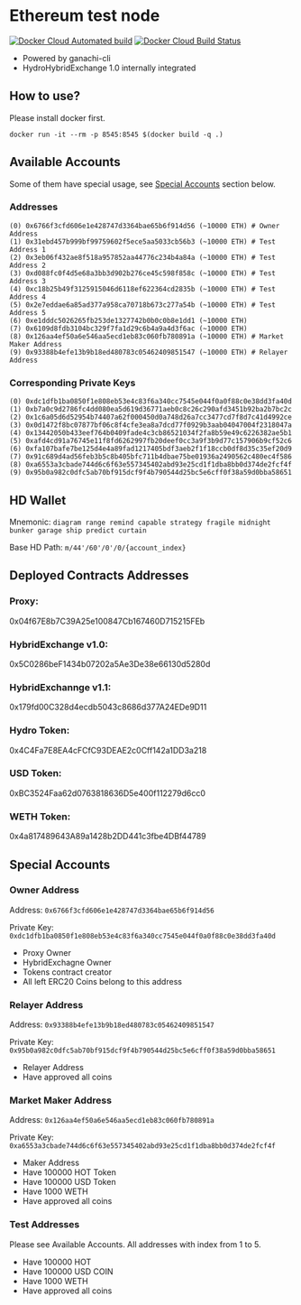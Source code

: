 # Ethereum test node

[![Docker Cloud Automated build](https://img.shields.io/docker/cloud/automated/hydroprotocolio/ethereum-test-node.svg)](https://hub.docker.com/r/hydroprotocolio/ethereum-test-node)
[![Docker Cloud Build Status](https://img.shields.io/docker/cloud/build/hydroprotocolio/ethereum-test-node.svg)](https://hub.docker.com/r/hydroprotocolio/ethereum-test-node)

- Powered by ganachi-cli
- HydroHybridExchange 1.0 internally integrated


## How to use?

Please install docker first.

	
	docker run -it --rm -p 8545:8545 $(docker build -q .)

## Available Accounts

Some of them have special usage, see [Special Accounts](#special-accounts) section below.

### Addresses

    (0) 0x6766f3cfd606e1e428747d3364bae65b6f914d56 (~10000 ETH) # Owner Address
    (1) 0x31ebd457b999bf99759602f5ece5aa5033cb56b3 (~10000 ETH) # Test Address 1
    (2) 0x3eb06f432ae8f518a957852aa44776c234b4a84a (~10000 ETH) # Test Address 2
    (3) 0xd088fc0f4d5e68a3bb3d902b276ce45c598f858c (~10000 ETH) # Test Address 3
    (4) 0xc18b25b49f3125915046d6118ef622364cd2835b (~10000 ETH) # Test Address 4
    (5) 0x2e7eddae6a85ad377a958ca70718b673c277a54b (~10000 ETH) # Test Address 5
    (6) 0xe1dddc5026265fb253de1327742b0b0c0b8e1dd1 (~10000 ETH)
    (7) 0x6109d8fdb3104bc329f7fa1d29c6b4a9a4d3f6ac (~10000 ETH)
    (8) 0x126aa4ef50a6e546aa5ecd1eb83c060fb780891a (~10000 ETH) # Market Maker Address
    (9) 0x93388b4efe13b9b18ed480783c05462409851547 (~10000 ETH) # Relayer Address

### Corresponding Private Keys

    (0) 0xdc1dfb1ba0850f1e808eb53e4c83f6a340cc7545e044f0a0f88c0e38dd3fa40d
    (1) 0xb7a0c9d2786fc4dd080ea5d619d36771aeb0c8c26c290afd3451b92ba2b7bc2c
    (2) 0x1c6a05d6d52954b74407a62f000450d0a748d26a7cc3477cd7f8d7c41d4992ce
    (3) 0x0d1472f8bc07877bf06c8f4cfe3ea8a7dcd77f0929b3aab04047004f2318047a
    (4) 0x13442050b433eef764b0409fade4c3cb86521034f2fa8b59e49c6226382ae5b1
    (5) 0xafd4cd91a76745e11f8fd6262997fb20deef0cc3a9f3b9d77c157906b9cf52c6
    (6) 0xfa107bafe7be125d4e4a89fad1217405bdf3aeb2f1f18ccb0df8d35c35ef20d9
    (7) 0x91c689d4ad56feb3b5c8b405bfc711b4dbae75be01936a2490562c480ec4f586
    (8) 0xa6553a3cbade744d6c6f63e557345402abd93e25cd1f1dba8bb0d374de2fcf4f
    (9) 0x95b0a982c0dfc5ab70bf915dcf9f4b790544d25bc5e6cff0f38a59d0bba58651

## HD Wallet

Mnemonic: `diagram range remind capable strategy fragile midnight bunker garage ship predict curtain`

Base HD Path: `m/44'/60'/0'/0/{account_index}`

## Deployed Contracts Addresses

### Proxy:

0x04f67E8b7C39A25e100847Cb167460D715215FEb

### HybridExchange v1.0:

0x5C0286beF1434b07202a5Ae3De38e66130d5280d

### HybridExchannge v1.1:

0x179fd00C328d4ecdb5043c8686d377A24EDe9D11

### Hydro Token:

0x4C4Fa7E8EA4cFCfC93DEAE2c0Cff142a1DD3a218

### USD Token:

0xBC3524Faa62d0763818636D5e400f112279d6cc0

### WETH Token:

0x4a817489643A89a1428b2DD441c3fbe4DBf44789

## Special Accounts

### Owner Address

Address: `0x6766f3cfd606e1e428747d3364bae65b6f914d56`

Private Key: `0xdc1dfb1ba0850f1e808eb53e4c83f6a340cc7545e044f0a0f88c0e38dd3fa40d`

- Proxy Owner
- HybridExchagne Owner
- Tokens contract creator
- All left ERC20 Coins belong to this address

### Relayer Address

Address: `0x93388b4efe13b9b18ed480783c05462409851547`

Private Key: `0x95b0a982c0dfc5ab70bf915dcf9f4b790544d25bc5e6cff0f38a59d0bba58651`

- Relayer Address
- Have approved all coins

### Market Maker Address

Address: `0x126aa4ef50a6e546aa5ecd1eb83c060fb780891a`

Private Key: `0xa6553a3cbade744d6c6f63e557345402abd93e25cd1f1dba8bb0d374de2fcf4f`

- Maker Address
- Have 100000 HOT Token
- Have 100000 USD Token
- Have 1000 WETH
- Have approved all coins

### Test Addresses

Please see Available Accounts. All addresses with index from 1 to 5.

- Have 100000 HOT
- Have 100000 USD COIN
- Have 1000 WETH
- Have approved all coins
